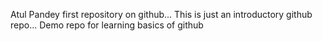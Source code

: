 Atul Pandey first repository on github...
This is just an introductory github repo... 
Demo repo for learning basics of github 
